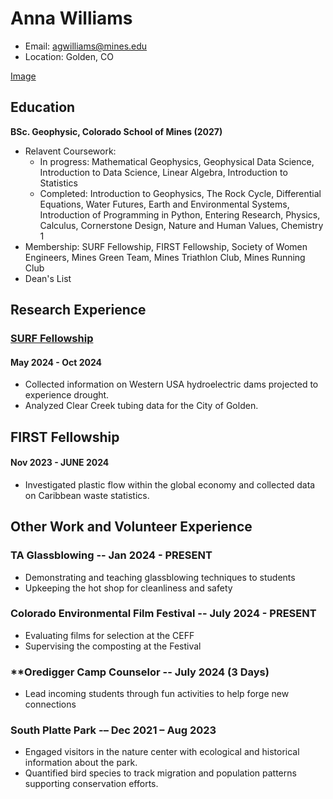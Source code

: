 # Anna Williams
- Email: agwilliams@mines.edu
- Location: Golden, CO

[Image](https://media.licdn.com/dms/image/v2/D5603AQG31gh6sbuIIg/profile-displayphoto-shrink_400_400/profile-displayphoto-shrink_400_400/0/1713407468113?e=1744243200&v=beta&t=XDNQhJJTcnx4rbt46QiK2b5sYhm1hjR_d8NG_Swotqs)

## Education
**BSc. Geophysic, Colorado School of Mines (2027)**
- Relavent Coursework:
	- In progress: Mathematical Geophysics, Geophysical Data Science, Introduction to Data Science, Linear Algebra, Introduction to Statistics
	- Completed: Introduction to Geophysics, The Rock Cycle, Differential Equations, Water Futures, Earth and Environmental Systems, Introduction of Programming in Python, Entering Research, Physics, Calculus, Cornerstone Design, Nature and Human Values, Chemistry 1
- Membership: SURF Fellowship, FIRST Fellowship, Society of Women Engineers, Mines Green Team, Mines Triathlon
Club, Mines Running Club
- Dean's List

## Research Experience
### [SURF Fellowship](https://www.mines.edu/undergraduate-research/surf-2024-cohort/)
#### May 2024 - Oct 2024
- Collected information on Western USA hydroelectric dams projected to experience drought.
- Analyzed Clear Creek tubing data for the City of Golden.
## FIRST Fellowship
#### Nov 2023 - JUNE 2024
- Investigated plastic flow within the global economy and collected data on Caribbean waste statistics.

## Other Work and Volunteer Experience
### **TA Glassblowing -- Jan 2024 - PRESENT**
- Demonstrating and teaching glassblowing techniques to students
- Upkeeping the hot shop for cleanliness and safety
### **Colorado Environmental Film Festival -- July 2024 - PRESENT**
- Evaluating films for selection at the CEFF
- Supervising the composting at the Festival
### **Oredigger Camp Counselor -- July 2024 (3 Days)
- Lead incoming students through fun activities to help forge new connections
### **South Platte Park -– Dec 2021 – Aug 2023**
- Engaged visitors in the nature center with ecological and historical information about the park.
- Quantified bird species to track migration and population patterns supporting conservation efforts.
